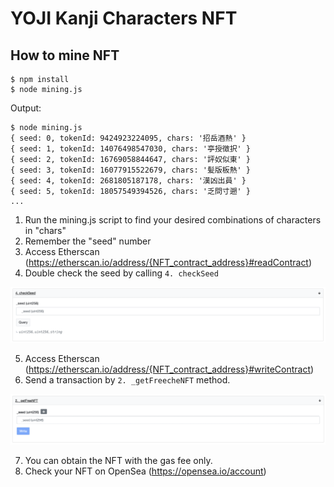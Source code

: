 # YOJI Kanji Characters NFT
## How to mine NFT

```
$ npm install
$ node mining.js
```

Output:
```
$ node mining.js 
{ seed: 0, tokenId: 9424923224095, chars: '招岳酒熱' }
{ seed: 1, tokenId: 14076498547030, chars: '亭授徴択' }
{ seed: 2, tokenId: 16769058844647, chars: '評奴似東' }
{ seed: 3, tokenId: 16077915522679, chars: '髪版板熱' }
{ seed: 4, tokenId: 2681805187178, chars: '漢凶出員' }
{ seed: 5, tokenId: 18057549394526, chars: '乏問寸遡' }
...
```

1. Run the mining.js script to find your desired combinations of characters in "chars"
2. Remember the "seed" number
3. Access Etherscan (https://etherscan.io/address/{NFT_contract_address}#readContract)
4. Double check the seed by calling `4. checkSeed`

![getFreeNFT](/assets/images/checkSeed.png)

5. Access Etherscan (https://etherscan.io/address/{NFT_contract_address}#writeContract)
6. Send a transaction by `2. _getFreecheNFT` method.

![getFreeNFT](/assets/images/getFreeNFT.png)

7. You can obtain the NFT with the gas fee only.
8. Check your NFT on OpenSea (https://opensea.io/account)
